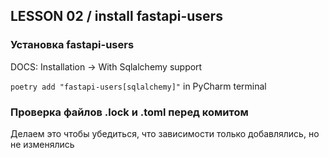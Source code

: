 ## LESSON 02 / install fastapi-users

### Установка fastapi-users

DOCS: Installation -> With Sqlalchemy support

```poetry add "fastapi-users[sqlalchemy]"``` in PyCharm terminal

### Проверка файлов .lock и .toml перед комитом

Делаем это чтобы убедиться, что зависимости только добавлялись, но не изменялись
